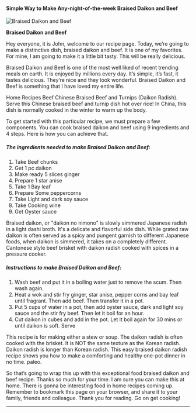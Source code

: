             

#### Simple Way to Make Any-night-of-the-week Braised Daikon and Beef

![Braised Daikon and Beef](https://img-global.cpcdn.com/recipes/5ed4ef5cda1f0a00/751x532cq70/braised-daikon-and-beef-recipe-main-photo.jpg)

**Braised Daikon and Beef**

Hey everyone, it is John, welcome to our recipe page. Today, we’re going to make a distinctive dish, braised daikon and beef. It is one of my favorites. For mine, I am going to make it a little bit tasty. This will be really delicious.

Braised Daikon and Beef is one of the most well liked of recent trending meals on earth. It is enjoyed by millions every day. It’s simple, it’s fast, it tastes delicious. They’re nice and they look wonderful. Braised Daikon and Beef is something that I have loved my entire life.

Home Recipes Beef Chinese Braised Beef and Turnips (Daikon Radish). Serve this Chinese braised beef and turnip dish hot over rice! In China, this dish is normally cooked in the winter to warm up the body.

To get started with this particular recipe, we must prepare a few components. You can cook braised daikon and beef using 9 ingredients and 4 steps. Here is how you can achieve that.

##### The ingredients needed to make Braised Daikon and Beef:

1.  Take Beef chunks
2.  Get 1 pc daikon
3.  Make ready 5 slices ginger
4.  Prepare 1 star anise
5.  Take 1 Bay leaf
6.  Prepare Some peppercorns
7.  Take Light and dark soy sauce
8.  Take Cooking wine
9.  Get Oyster sauce

Braised daikon, or "daikon no nimono" is slowly simmered Japanese radish in a light dashi broth. It's a delicate and flavorful side dish. While grated raw daikon is often served as a spicy and pungent garnish to different Japanese foods, when daikon is simmered, it takes on a completely different. Cantonese style beef brisket with daikon radish cooked with spices in a pressure cooker.

##### Instructions to make Braised Daikon and Beef:

1.  Wash beef and put it in a boiling water just to remove the scum. Then wash again.
2.  Heat a wok and stir fry ginger, star anise, pepper corns and bay leaf until fragrant. Then add beef. Then transfer it in a pot.
3.  Put 5 cups of water in a pot, then add oyster sauce, dark and light soy sauce and the stir fry beef. Then let it boil for an hour.
4.  Cut daikon in cubes and add in the pot. Let it boil again for 30 mins or until daikon is soft. Serve

This recipe is for making either a stew or soup. The daikon radish is often cooked with the brisket. It is NOT the same texture as the Korean radish. Daikon radish is longer than Korean radish. This easy braised daikon radish recipe shows you how to make a comforting and healthy one-pot dinner in no time. paleo.

So that’s going to wrap this up with this exceptional food braised daikon and beef recipe. Thanks so much for your time. I am sure you can make this at home. There is gonna be interesting food in home recipes coming up. Remember to bookmark this page on your browser, and share it to your family, friends and colleague. Thank you for reading. Go on get cooking!

* * *